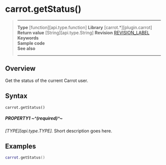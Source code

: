 # carrot.getStatus()

> --------------------- ------------------------------------------------------------------------------------------
> __Type__              [function][api.type.function]
> __Library__           [carrot.*][plugin.carrot]
> __Return value__      [String][api.type.String]
> __Revision__          [REVISION_LABEL](REVISION_URL)
> __Keywords__          
> __Sample code__       
> __See also__          
> --------------------- ------------------------------------------------------------------------------------------


## Overview
Get the status of the current Carrot user.


## Syntax

	carrot.getStatus()

##### PROPERTY1 ~^(required)^~
_[TYPE][api.type.TYPE]._ Short description goes here.


## Examples

``````lua
carrot.getStatus()
``````
